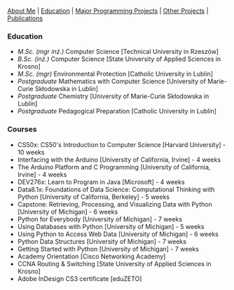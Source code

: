 [About Me](./README.md) | [Education](./education.md) | [Major Programming Projects](./mpp.md) | [Other Projects](./op.md) | [Publications](./publications.md)

### Education
- *M.Sc. (mgr inż.)* Computer Science [Technical University in Rzeszów]
- *B.Sc. (inż.)* Computer Science [State University of Applied Sciences in Krosno]
- *M.Sc. (mgr)* Environmental Protection [Catholic University in Lublin]
- *Postgraduate* Mathematics with Computer Science [University of Marie-Curie Skłodowska in Lublin]
- *Postgraduate* Chemistry [University of Marie-Curie Skłodowska in Lublin]
- *Postgraduate* Pedagogical Preparation [Catholic University in Lublin]

### Courses
- CS50x: CS50's Introduction to Computer Science [Harvard University] - 10 weeks
- Interfacing with the Arduino [University of California, Irvine] - 4 weeks
- The Arduino Platform and C Programming [University of California, Irvine] - 4 weeks
- DEV276x: Learn to Program in Java [Microsoft] - 4 weeks
- Data8.1x: Foundations of Data Science: Computational Thinking with Python [University of California, Berkeley] - 5 weeks
- Capstone: Retrieving, Processing, and Visualizing Data with Python [University of Michigan] - 6 weeks
- Python for Everybody [University of Michigan] - 7 weeks
- Using Databases with Python [University of Michigan] - 5 weeks
- Using Python to Access Web Data [University of Michigan] - 6 weeks
- Python Data Structures [University of Michigan] - 7 weeks
- Getting Started with Python [University of Michigan] - 7 weeks
- Academy Orientation [Cisco Networking Academy]
- CCNA Routing & Switching [State University of Applied Sciences in Krosno]
- Adobe InDesign CS3 certificate [eduZETO]
